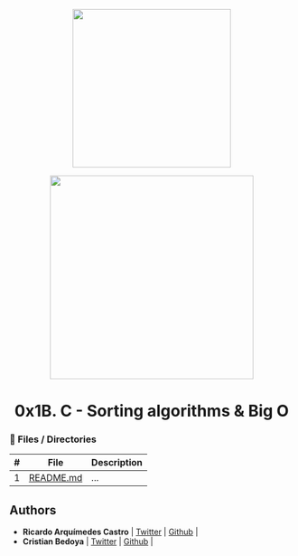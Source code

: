 <p align="center">
        <img src="https://scontent.feoh1-1.fna.fbcdn.net/v/t1.0-9/103982154_620515611898089_4319415249622431892_n.jpg?_nc_cat=103&_nc_sid=174925&_nc_ohc=JVE7CBrzfT8AX8Eio9R&_nc_oc=AQk5oc-AHzG1u1uqQIBmQQS2hD7avYuqWieRYW7xPsqo3tULk4JSz8G87QoKfIulLX8&_nc_ht=scontent.feoh1-1.fna&oh=757e86ff1fa3d8c04431d137a4751910&oe=5F89FB30" width="280"/>
        </p>
<p align="center">
     <p align="center">
          <img src="https://www.holbertonschool.com/holberton-logo.png" width="360"/>
     </p>
     
<h1 align="center">0x1B. C - Sorting algorithms & Big O</h1>


### :file_folder: Files / Directories 

#|File|Description
---|---|---
1|[README.md](./README.md)|...

## Authors

* **Ricardo Arquímedes Castro** | [Twitter](https://twitter.com/richardcqt) | [Github](https://github.com/RicardoArquimedes) |
* **Cristian Bedoya** | [Twitter](https://twitter.com/crisbedbla) | [Github](https://github.com/cristian-bedoya) |
